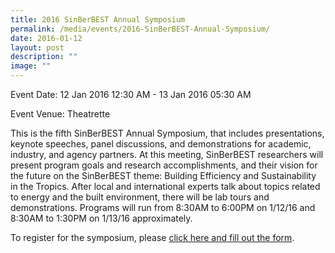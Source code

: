 ```yaml
---
title: 2016 SinBerBEST Annual Symposium
permalink: /media/events/2016-SinBerBEST-Annual-Symposium/
date: 2016-01-12
layout: post
description: ""
image: ""
---
```

Event Date: 12 Jan 2016 12:30 AM - 13 Jan 2016 05:30 AM

Event Venue: Theatrette

This is the fifth SinBerBEST Annual Symposium, that includes presentations, keynote speeches, panel discussions, and demonstrations for academic, industry, and agency partners. At this meeting, SinBerBEST researchers will present program goals and research accomplishments, and their vision for the future on the SinBerBEST theme: Building Efficiency and Sustainability in the Tropics. After local and international experts talk about topics related to energy and the built environment, there will be lab tours and demonstrations. Programs will run from 8:30AM to 6:00PM on 1/12/16 and 8:30AM to 1:30PM on 1/13/16 approximately.

To register for the symposium, please [click here and fill out the form](http://sinberbest.berkeley.edu/webform/symposium-2016-sign).